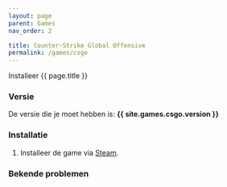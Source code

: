 ```yaml
---
layout: page
parent: Games
nav_order: 2

title: Counter-Strike Global Offensive
permalink: /games/csgo
---
```


Installeer {{ page.title }}

### Versie

De versie die je moet hebben is: **{{ site.games.csgo.version }}**

### Installatie

1. Installeer de game via [Steam](steam://rungameid/730).

### Bekende problemen
